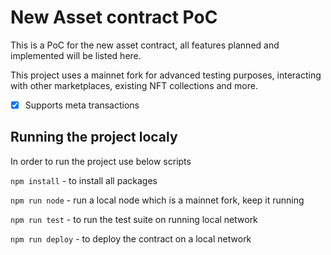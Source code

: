 # New Asset contract PoC

This is a PoC for the new asset contract, all features planned and implemented will be listed here.

This project uses a mainnet fork for advanced testing purposes, interacting with other marketplaces, existing NFT collections and more.

- [x] Supports meta transactions

## Running the project localy

In order to run the project use below scripts

`npm install` - to install all packages

`npm run node` - run a local node which is a mainnet fork, keep it running

`npm run test` - to run the test suite on running local network

`npm run deploy` - to deploy the contract on a local network
